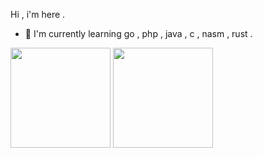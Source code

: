 
Hi , i'm here .

- 🌱 I'm currently learning go , php , java , c , nasm , rust .


<div aligin="center">
  <img  height="160px"  src="https://github-readme-stats.vercel.app/api?username=blankqwq&show_icons=true&title_color=3c3c3c&icon_color=black&text_color=3c3c3c&bg_color=white&hide=[%22contribs%22]" />
  <img  height="160px"  src="https://github-readme-stats.vercel.app/api/top-langs/?username=blankqwq&hide=html,makefile,css,javascript&layout=compact" />
  </div>

